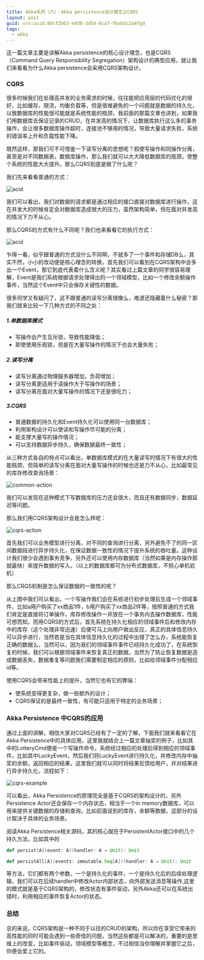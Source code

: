 ```yaml
---
title: Akka系列（八）：Akka persistence设计理念之CQRS
layout: post
guid: urn:uuid:8dcf2b63-e930-3d54-8ca7-fbvbdc2a4fgd
tags:
  - akka
---
```


这一篇文章主要是讲解Akka persistence的核心设计理念，也是CQRS（Command Query Responsibility Segregation）架构设计的典型应用，就让我们来看看为什么Akka persistence会采用CQRS架构设计。

### CQRS

很多时候我们在处理高并发的业务需求的时候，往往能把应用层的代码优化的很好，比如缓存，限流，均衡负载等，但是很难避免的一个问题就是数据的持久化，以致数据库的性能很可能就是系统性能的瓶颈，我前面的那篇文章也讲到，如果我们用数据库去保证记录的CRUD，在并发高的情况下，让数据库执行这么多的事务操作，会让很多数据库操作超时，连接池不够用的情况，导致大量请求失败，系统的错误率上升和负载性能下降。

既然这样，那我们可不可借鉴一下读写分离的思想呢？假使写操作和同操作分离，甚至是对不同数据表，数据库操作，那么我们就可以大大降低数据库的瓶颈，使整个系统的性能大大提升。那么CQRS到底是做了什么呢？

我们先来看看普通的方式：

![acid](/media/images/2017/08/acid.png)

我们可以看出，我们对数据的请求都是通过相应的接口直接对数据库进行操作，这在并发大的时候肯定会对数据库造成很大的压力，虽然架构简单，但在面对并发高的情况下力不从心。

那么CQRS的方式有什么不同呢？我们也来看看它的执行方式：

![acid](/media/images/2017/08/cqrs.png)

乍得一看，似乎跟普通的方式没什么不同啊，不就多了一个事件和存储DB么，其实不然，小小的改动便是核心理念的转换，首先我们可以看到在CQRS架构中会多出一个Event，那它到底代表着什么含义呢？其实看过上篇文章的同学很容易理解，Event是我们系统根据请求处理得出的一个领域模型，比如一个修改余额操作事件，当然这个Event中只会保存关键性的数据。

很多同学又有疑问了，这不跟普通的读写分离很像么，难道还隐藏着什么秘密？那我们就来比较一下几种方式的不同之处：

##### 1.单数据库模式

- 写操作会产生互斥锁，导致性能降低；
- 即使使用乐观锁，但是在大量写操作的情况下也会大量失败；

##### 2.读写分离

- 读写分离通过物理服务器增加，负荷增加；
- 读写分离更适用于读操作大于写操作的场景；
- 读写分离在面对大量写操作的情况下还是很吃力；

##### 3.CQRS

- 普通数据的持久化和Event持久化可以使用同一台数据库；
- 利用架构设计可以使读和写操作尽可能的分离；
- 能支撑大量写的操作情况；
- 可以支持数据异步持久，确保数据最终一致性；

从三种方式各自的特点可以看出，单数据库模式的在大量读写的情况下有很大的性能瓶颈，但简单的读写分离在面对大量写操作的时候也还是力不从心，比如最常见的库存修改查询场景：

![common-action](/media/images/2017/08/common-action.png)

我们可以发现在这种模式下写数据库的压力还会很大，而且还有数据同步，数据延迟等问题。

那么我们用CQRS架构设计会是怎么样呢：

![cqrs-action](/media/images/2017/08/cqrs-action.png)

首先我们可以业务模型进行分离，对不同的查询进行分离，另外避免不了的同一区间数据段进行异步持久化，在保证数据一致性的情况下提升系统的吞吐量。这种设计我们很少会遇到事务竞争，另外还可以使用内存数据库（当然如果是内存操作那就最快）来提升数据的写入。（以上的数据库都可为分布式数据库，不担心单机宕机）

那么CRQS机制是怎么保证数据的一致性的呢？

从上图中我们可以看出，一个写操作我们会在系统进行初步处理后生成一个领域事件，比如a用户购买了xx商品1件，b用户购买了xx商品2件等，按照普通的方式我们肯定是直接将订单操作，库存修改操作一并放在一个事务内去操作数据库，性能可想而知，而用CQRS的方式后，首先系统在持久化相应的领域事件后和修改内存中的库存（这个处理非常迅速）后便可马上向用户做出反应，真正的具体信息持久可以异步进行，当然若是当在具体信息持久化的过程中出错了怎么办，系统能恢复正确的数据么，当然可以，因为我们的领域事件事件已经持久化成功了，在系统恢复的时候，我们可以根据领域事件来恢复真正的数据，当然为了防止恢复数据是造成数据丢失，数据重复等问题我们需要制定相应的原则，比如给领域事件分配相应id等。

使用CQRS会带来性能上的提升，当然它也有它的弊端：

- 使系统变得更复杂，做一些额外的设计；
- CQRS保证的是最终一致性，有可能只适用于特定的业务场景；


### Akka Persistence 中CQRS的应用

通过上面的讲解，相信大家对CQRS已经有了一定的了解，下面我们就来看看它在Akka Persistence中的具体应用，这里我就结合上一篇文章抽奖的例子，比如其中的LotteryCmd便是一个写操作命令，系统经过相应的处理后得到相应的领域事件，比如其中LuckyEvent，然后我们将LuckyEvent进行持久化，并修改内存中抽奖的余额，返回相应的结果，这里我们就可以同时将结果反馈给用户，并对结果进行异步持久化，流程如下：

![cqrs-example](/media/images/2017/08/cqrs-example.png)

可以看出，Akka Persistence的原理完全是基于CQRS的架构设计的，另外Persistence Actor还会保存一个内存状态，相当于一个in memory数据库，可以用来提供关键数据的存储和查询，比如前面说到的库存，余额等数据，这部分的设计取决于具体的业务场景。

阅读Akka Persistence相关源码，其的核心就在于PersistentActor接口中的几个持久方法，比如其中的

```scala
def persist[A](event: A)(handler: A ⇒ Unit): Unit

def persistAll[A](events: immutable.Seq[A])(handler: A ⇒ Unit): Unit 

```
等方法，它们都有两个参数，一个是持久化的事件，一个是持久化后的后续处理逻辑，我们可以在后续handler中修改Actor内部状态，向外部发送消息等操作,这里的模式就是基于CQRS架构的，修改状态有事件驱动，另外Akka还可以在系统出错时，利用相应的事件恢复Actor的状态。

### 总结

总的来说，CQRS架构是一种不同于以往的CRUD的架构，所以你在享受它带来的高性能的同时可能会遇到一些奇怪的问题，当然这些都是可以解决的，重要的是思维上的改变，比如事件驱动，领域模型等概念，不过相信当你理解并掌握它之后，你便会爱上它的。










